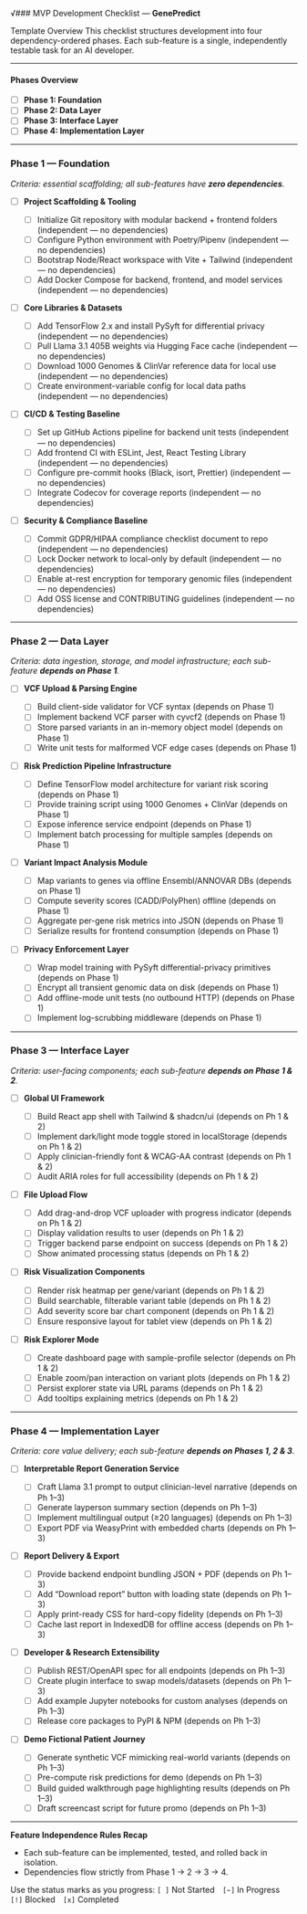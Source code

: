 √### MVP Development Checklist — **GenePredict**

Template Overview
This checklist structures development into four dependency-ordered phases. Each sub-feature is a single, independently testable task for an AI developer.

---

#### Phases Overview

* [ ] **Phase 1: Foundation**
* [ ] **Phase 2: Data Layer**
* [ ] **Phase 3: Interface Layer**
* [ ] **Phase 4: Implementation Layer**

---

### Phase 1 — Foundation

*Criteria: essential scaffolding; all sub-features have **zero dependencies**.*

* [ ] **Project Scaffolding & Tooling**

  * [ ] Initialize Git repository with modular backend + frontend folders (independent — no dependencies)
  * [ ] Configure Python environment with Poetry/Pipenv (independent — no dependencies)
  * [ ] Bootstrap Node/React workspace with Vite + Tailwind (independent — no dependencies)
  * [ ] Add Docker Compose for backend, frontend, and model services (independent — no dependencies)

* [ ] **Core Libraries & Datasets**

  * [ ] Add TensorFlow 2.x and install PySyft for differential privacy (independent — no dependencies)
  * [ ] Pull Llama 3.1 405B weights via Hugging Face cache (independent — no dependencies)
  * [ ] Download 1000 Genomes & ClinVar reference data for local use (independent — no dependencies)
  * [ ] Create environment-variable config for local data paths (independent — no dependencies)

* [ ] **CI/CD & Testing Baseline**

  * [ ] Set up GitHub Actions pipeline for backend unit tests (independent — no dependencies)
  * [ ] Add frontend CI with ESLint, Jest, React Testing Library (independent — no dependencies)
  * [ ] Configure pre-commit hooks (Black, isort, Prettier) (independent — no dependencies)
  * [ ] Integrate Codecov for coverage reports (independent — no dependencies)

* [ ] **Security & Compliance Baseline**

  * [ ] Commit GDPR/HIPAA compliance checklist document to repo (independent — no dependencies)
  * [ ] Lock Docker network to local-only by default (independent — no dependencies)
  * [ ] Enable at-rest encryption for temporary genomic files (independent — no dependencies)
  * [ ] Add OSS license and CONTRIBUTING guidelines (independent — no dependencies)

---

### Phase 2 — Data Layer

*Criteria: data ingestion, storage, and model infrastructure; each sub-feature **depends on Phase 1**.*

* [ ] **VCF Upload & Parsing Engine**

  * [ ] Build client-side validator for VCF syntax (depends on Phase 1)
  * [ ] Implement backend VCF parser with cyvcf2 (depends on Phase 1)
  * [ ] Store parsed variants in an in-memory object model (depends on Phase 1)
  * [ ] Write unit tests for malformed VCF edge cases (depends on Phase 1)

* [ ] **Risk Prediction Pipeline Infrastructure**

  * [ ] Define TensorFlow model architecture for variant risk scoring (depends on Phase 1)
  * [ ] Provide training script using 1000 Genomes + ClinVar (depends on Phase 1)
  * [ ] Expose inference service endpoint (depends on Phase 1)
  * [ ] Implement batch processing for multiple samples (depends on Phase 1)

* [ ] **Variant Impact Analysis Module**

  * [ ] Map variants to genes via offline Ensembl/ANNOVAR DBs (depends on Phase 1)
  * [ ] Compute severity scores (CADD/PolyPhen) offline (depends on Phase 1)
  * [ ] Aggregate per-gene risk metrics into JSON (depends on Phase 1)
  * [ ] Serialize results for frontend consumption (depends on Phase 1)

* [ ] **Privacy Enforcement Layer**

  * [ ] Wrap model training with PySyft differential-privacy primitives (depends on Phase 1)
  * [ ] Encrypt all transient genomic data on disk (depends on Phase 1)
  * [ ] Add offline-mode unit tests (no outbound HTTP) (depends on Phase 1)
  * [ ] Implement log-scrubbing middleware (depends on Phase 1)

---

### Phase 3 — Interface Layer

*Criteria: user-facing components; each sub-feature **depends on Phase 1 & 2**.*

* [ ] **Global UI Framework**

  * [ ] Build React app shell with Tailwind & shadcn/ui (depends on Ph 1 & 2)
  * [ ] Implement dark/light mode toggle stored in localStorage (depends on Ph 1 & 2)
  * [ ] Apply clinician-friendly font & WCAG-AA contrast (depends on Ph 1 & 2)
  * [ ] Audit ARIA roles for full accessibility (depends on Ph 1 & 2)

* [ ] **File Upload Flow**

  * [ ] Add drag-and-drop VCF uploader with progress indicator (depends on Ph 1 & 2)
  * [ ] Display validation results to user (depends on Ph 1 & 2)
  * [ ] Trigger backend parse endpoint on success (depends on Ph 1 & 2)
  * [ ] Show animated processing status (depends on Ph 1 & 2)

* [ ] **Risk Visualization Components**

  * [ ] Render risk heatmap per gene/variant (depends on Ph 1 & 2)
  * [ ] Build searchable, filterable variant table (depends on Ph 1 & 2)
  * [ ] Add severity score bar chart component (depends on Ph 1 & 2)
  * [ ] Ensure responsive layout for tablet view (depends on Ph 1 & 2)

* [ ] **Risk Explorer Mode**

  * [ ] Create dashboard page with sample-profile selector (depends on Ph 1 & 2)
  * [ ] Enable zoom/pan interaction on variant plots (depends on Ph 1 & 2)
  * [ ] Persist explorer state via URL params (depends on Ph 1 & 2)
  * [ ] Add tooltips explaining metrics (depends on Ph 1 & 2)

---

### Phase 4 — Implementation Layer

*Criteria: core value delivery; each sub-feature **depends on Phases 1, 2 & 3**.*

* [ ] **Interpretable Report Generation Service**

  * [ ] Craft Llama 3.1 prompt to output clinician-level narrative (depends on Ph 1–3)
  * [ ] Generate layperson summary section (depends on Ph 1–3)
  * [ ] Implement multilingual output (≥20 languages) (depends on Ph 1–3)
  * [ ] Export PDF via WeasyPrint with embedded charts (depends on Ph 1–3)

* [ ] **Report Delivery & Export**

  * [ ] Provide backend endpoint bundling JSON + PDF (depends on Ph 1–3)
  * [ ] Add “Download report” button with loading state (depends on Ph 1–3)
  * [ ] Apply print-ready CSS for hard-copy fidelity (depends on Ph 1–3)
  * [ ] Cache last report in IndexedDB for offline access (depends on Ph 1–3)

* [ ] **Developer & Research Extensibility**

  * [ ] Publish REST/OpenAPI spec for all endpoints (depends on Ph 1–3)
  * [ ] Create plugin interface to swap models/datasets (depends on Ph 1–3)
  * [ ] Add example Jupyter notebooks for custom analyses (depends on Ph 1–3)
  * [ ] Release core packages to PyPI & NPM (depends on Ph 1–3)

* [ ] **Demo Fictional Patient Journey**

  * [ ] Generate synthetic VCF mimicking real-world variants (depends on Ph 1–3)
  * [ ] Pre-compute risk predictions for demo (depends on Ph 1–3)
  * [ ] Build guided walkthrough page highlighting results (depends on Ph 1–3)
  * [ ] Draft screencast script for future promo (depends on Ph 1–3)

---

**Feature Independence Rules Recap**

* Each sub-feature can be implemented, tested, and rolled back in isolation.
* Dependencies flow strictly from Phase 1 → 2 → 3 → 4.

Use the status marks as you progress:
`[ ]` Not Started `[~]` In Progress `[!]` Blocked `[x]` Completed
